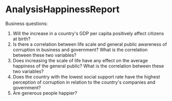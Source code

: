 # AnalysisHappinessReport


Business questions:
1. Will the increase in a country's GDP per capita positively affect citizens at birth?
2. Is there a correlation between life scale and general public awareness of corruption in business and government? What is the correlation between these two variables?
3. Does increasing the scale of life have any effect on the average happiness of the general public? What is the correlation between these two variables?
4. Does the country with the lowest social support rate have the highest perception of corruption in relation to the country's companies and government?
5. Are generous people happier?
